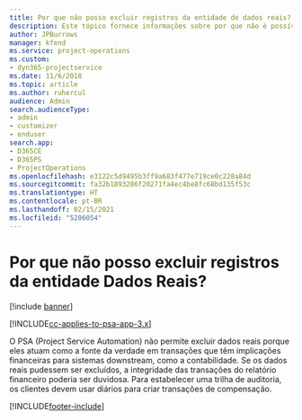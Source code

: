 ```yaml
---
title: Por que não posso excluir registros da entidade de dados reais?
description: Este tópico fornece informações sobre por que não é possível excluir registros da entidade de dados reais.
author: JPBurrows
manager: kfend
ms.service: project-operations
ms.custom:
- dyn365-projectservice
ms.date: 11/6/2018
ms.topic: article
ms.author: ruhercul
audience: Admin
search.audienceType:
- admin
- customizer
- enduser
search.app:
- D365CE
- D365PS
- ProjectOperations
ms.openlocfilehash: e3122c5d9495b3ff9a683f477e719ce0c228a84d
ms.sourcegitcommit: fa32b1893286f20271fa4ec4be8fc68bd135f53c
ms.translationtype: HT
ms.contentlocale: pt-BR
ms.lasthandoff: 02/15/2021
ms.locfileid: "5286054"
---
```

# <a name="why-cant-i-delete-records-from-the-actuals-entity"></a>Por que não posso excluir registros da entidade Dados Reais?

[!include [banner](../includes/psa-now-project-operations.md)]

[!INCLUDE[cc-applies-to-psa-app-3.x](../includes/cc-applies-to-psa-app-3x.md)]

O PSA (Project Service Automation) não permite excluir dados reais porque eles atuam como a fonte da verdade em transações que têm implicações financeiras para sistemas downstream, como a contabilidade. Se os dados reais pudessem ser excluídos, a integridade das transações do relatório financeiro poderia ser duvidosa. Para estabelecer uma trilha de auditoria, os clientes devem usar diários para criar transações de compensação.



[!INCLUDE[footer-include](../includes/footer-banner.md)]